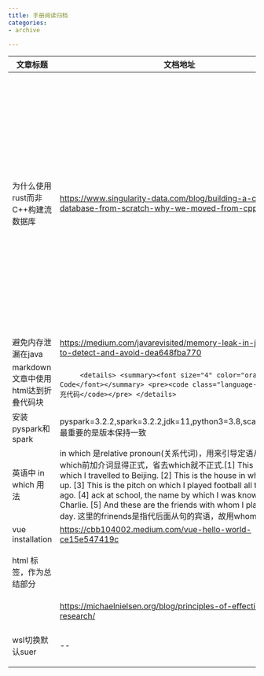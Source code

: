 ```yaml
---
title: 手册阅读归档
categories: 
- archive

---
```


|文章标题|文档地址|学到什么|
|---|---|---|
|为什么使用rust而非C++构建流数据库|https://www.singularity-data.com/blog/building-a-cloud-database-from-scratch-why-we-moved-from-cpp-to-rust/|[优点]易于使用,内存安全的,学习简单,可管理的不安全性，[缺点]碎片化的异步子系统,笨重的error处理机制,缺少泛型. [学习到的经验] 用新的语言或者新的架构成为必然.有相关方面的专家.快速壮大自己的队伍。[总结]底层编程,性能,内存安全,友好的包管理工具是你项目主要考虑的问题。有没有专家帮到你,时间时间时间上的安排,有没有内部自用的培训程序在rust上|
|避免内存泄漏在java|https://medium.com/javarevisited/memory-leak-in-java-how-to-detect-and-avoid-dea648fba770|NULL|
|markdown文章中使用html达到折叠代码块| ```     <details> <summary><font size="4" color="orange">Show Code</font></summary> <pre><code class="language-cpp">这里填充代码</code></pre> </details>```|
|安装pyspark和spark|pyspark=3.2.2,spark=3.2.2,jdk=11,python3=3.8,scala=2.11.12.最重要的是版本保持一致|
|英语中 in which 用法|in which 是relative pronoun(关系代词)，用来引导定语从句,在which前加介词显得正式，省去which就不正式.[1] This is the car in which I travelled to Beijing. [2] This is the house in which I grew up. [3] This is the pitch on which I played football all those years ago. [4] ack at school, the name by which I was known was Charlie. [5] And these are the friends with whom I played every day. 这里的frinends是指代后面从句的宾语，故用whome|
|vue installation|https://cbb104002.medium.com/vue-hello-world-ce15e547419c||
|html 标签，作为总结部分||\<text style="font-family:Courier New;color:red"\>\<\/text\>|
||https://michaelnielsen.org/blog/principles-of-effective-research/|高校研究个人准则|
|wsl切换默认suer|--|ubuntu2004.exe config --default-user root|
